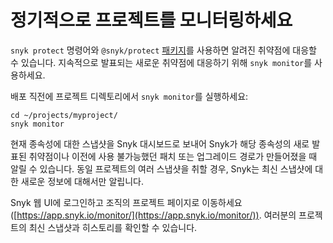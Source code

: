 # 정기적으로 프로젝트를 모니터링하세요

`snyk protect` 명령어와 `@snyk/protect` [패키지](https://github.com/snyk/snyk/tree/master/packages/snyk-protect)를 사용하면 알려진 취약점에 대응할 수 있습니다. 지속적으로 발표되는 새로운 취약점에 대응하기 위해 `snyk monitor`를 사용하세요.

배포 직전에 프로젝트 디렉토리에서 `snyk monitor`를 실행하세요:

`cd ~/projects/myproject/`\
`snyk monitor`

현재 종속성에 대한 스냅샷을 Snyk 대시보드로 보내어 Snyk가 해당 종속성의 새로 발표된 취약점이나 이전에 사용 불가능했던 패치 또는 업그레이드 경로가 만들어졌을 때 알릴 수 있습니다. 동일 프로젝트의 여러 스냅샷을 취할 경우, Snyk는 최신 스냅샷에 대한 새로운 정보에 대해서만 알립니다.

Snyk 웹 UI에 로그인하고 조직의 프로젝트 페이지로 이동하세요 ([https://app.snyk.io/monitor/](https://app.snyk.io/monitor/)). 여러분의 프로젝트의 최신 스냅샷과 히스토리를 확인할 수 있습니다.